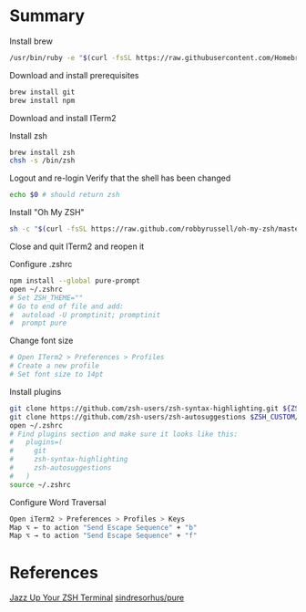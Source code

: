 # Summary

Install brew

```bash
/usr/bin/ruby -e "$(curl -fsSL https://raw.githubusercontent.com/Homebrew/install/master/install)"
```

Download and install prerequisites
```bash
brew install git
brew install npm
```

Download and install ITerm2

Install zsh
```bash
brew install zsh
chsh -s /bin/zsh
```

Logout and re-login
Verify that the shell has been changed
```bash
echo $0 # should return zsh
```

Install "Oh My ZSH"
```bash
sh -c "$(curl -fsSL https://raw.github.com/robbyrussell/oh-my-zsh/master/tools/install.sh)"
```

Close and quit ITerm2 and reopen it

Configure .zshrc
```bash
npm install --global pure-prompt
open ~/.zshrc
# Set ZSH_THEME=""
# Go to end of file and add:
#  autoload -U promptinit; promptinit
#  prompt pure
```

Change font size
```bash
# Open ITerm2 > Preferences > Profiles
# Create a new profile
# Set font size to 14pt
```

Install plugins
```bash
git clone https://github.com/zsh-users/zsh-syntax-highlighting.git ${ZSH_CUSTOM:-~/.oh-my-zsh/custom}/plugins/zsh-syntax-highlighting
git clone https://github.com/zsh-users/zsh-autosuggestions $ZSH_CUSTOM/plugins/zsh-autosuggestions
open ~/.zshrc
# Find plugins section and make sure it looks like this:
#	plugins=(
#	  git
#	  zsh-syntax-highlighting
#	  zsh-autosuggestions
#	)
source ~/.zshrc
```

Configure Word Traversal
```bash
Open iTerm2 > Preferences > Profiles > Keys
Map ⌥ ← to action "Send Escape Sequence" + "b"
Map ⌥ → to action "Send Escape Sequence" + "f"
```

# References
[Jazz Up Your ZSH Terminal](https://www.freecodecamp.org/news/jazz-up-your-zsh-terminal-in-seven-steps-a-visual-guide-e81a8fd59a38/)
[sindresorhus/pure](https://github.com/sindresorhus/pure)
